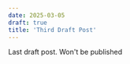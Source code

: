 ```yaml
---
date: 2025-03-05
draft: true
title: 'Third Draft Post'
---
```


Last draft post. Won't be published
